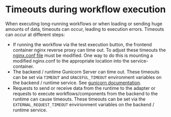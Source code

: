 # Timeouts during workflow execution

When executing long-running workflows or when loading or sending huge amounts of data, timeouts can occur, leading to execution errors. Timeouts can occur at different steps:
* If running the workflow via the test execution button, the frontend container nginx reverse proxy can time out. To adjust these timeouts the [nginx.conf file](../../frontend/nginx.conf) must be modified. One way to do this is mounting a modified nginx.conf to the appropriate location into the service-container.
* The backend / runtime Gunicorn Server can time out. These timeouts can be set via `TIMEOUT` and `GRACEFUL_TIMEOUT` environment variables on the backend / runtime service. See [gunicorn documentation](https://docs.gunicorn.org/en/stable/settings.html#timeout).
* Requests to send or receive data from the runtime to the adapter or requests to execute workflows/components from the backend to the runtime can cause timeouts. These timeouts can be set via the `EXTERNAL_REQUEST_TIMEOUT` envirionment variables on the backend / runtime service.